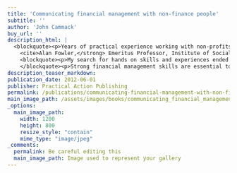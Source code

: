 ```yaml
---
title: 'Communicating financial management with non-finance people'
subtitle: ''
author: 'John Cammack'
buy_url: ''
description_html: |
  <blockquote><p>Years of practical experience working with non-profits speak from these pages</p>
    <cite>Alan Fowler,</strong> Emeritus Professor, Institute of Social Studies, The Hague</cite></blockquote>
    <blockquote><p>My search for hands on skills and experiences ended with this book's publication</p><cite>Alick Nyirenda, Senior Advisor, Norwegian Association of Disabled CBR Program, Zambia</cite>
    </blockquote><p>Strong financial management skills are essential to promote high programme standards in international development organizations. Many non-finance people find numbers and financial techniques difficult, and some just give up or expect someone else to handle them. However, NGO managers and other staff are responsible for sound financial management and without full understanding their programmes will be at best less effective, and at worst vulnerable to going unfunded.</p><p>To help avoid these problems, many development agencies provide financial training for their non-finance staff, and also their partners. But just providing more skills training does not address all the issues. Poor communication about financial information, by both finance and non-finance people, often seems to cause a block. This book helps people speak and write financial information better, avoiding jargon, and preventing their listeners from &lsquo;switching off&rsquo;. It explains why messages about finance may not be received as they were intended when working cross-culturally< and outlines how information can be tailored to different audiences. It outlines how to design training sessions that improve understanding and collaboration between finance and non-finance people, including partner organizations, trustees, and staff.</p><p><em>Communicating financial management with non-finance people</em> should be read by non-finance and finance managers and staff within non-profit organizations internationally.</p><p><a target="_blank" href="http://developmentbookshop.com/communicating-financial-management-with-non-finance-people-pb.html">Further details/buy at Practical Action Publishing</a> For online discount and a <em>further exclusive 10% discount </em>enter the code <strong>CAMM2012</strong> on the order form.  <a href="http://developmentbookshop.com/cammack-special-offer" target="_blank">Special offer: buy all three Practical Action Books for &pound;30</a>.</p><p>Also available through on-line booksellers</p>
description_teaser_markdown:
publication_date: 2012-06-01
publisher: Practical Action Publishing
permalink: /publications/communicating-financial-management-with-non-finance-people/
main_image_path: /assets/images/books/communicating_financial_management.jpg
_options:
  main_image_path:
    width: 1200
    height: 800
    resize_style: "contain"
    mime_type: "image/jpeg"
_comments:
  permalink: Be careful editing this
  main_image_path: Image used to represent your gallery
---
```


